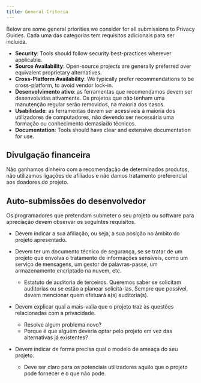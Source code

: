 ```yaml
---
title: General Criteria
---
```


Below are some general priorities we consider for all submissions to Privacy Guides. Cada uma das categorias tem requisitos adicionais para ser incluída.

- **Security**: Tools should follow security best-practices wherever applicable.
- **Source Availability**: Open-source projects are generally preferred over equivalent proprietary alternatives.
- **Cross-Platform Availability**: We typically prefer recommendations to be cross-platform, to avoid vendor lock-in.
- **Desenvolvimento ativo**: as ferramentas que recomendamos devem ser desenvolvidas ativamente. Os projetos que não tenham uma manutenção regular serão removidos, na maioria dos casos.
- **Usabilidade**: as ferramentas devem ser acessíveis à maioria dos utilizadores de computadores, não devendo ser necessária uma formação ou conhecimento demasiado técnicos.
- **Documentation**: Tools should have clear and extensive documentation for use.

## Divulgação financeira

Não ganhamos dinheiro com a recomendação de determinados produtos, não utilizamos ligações de afiliados e não damos tratamento preferencial aos doadores do projeto.

## Auto-submissões do desenvolvedor

Os programadores que pretendam submeter o seu projeto ou software para apreciação devem observar os seguintes requisitos.

- Devem indicar a sua afiliação, ou seja, a sua posição no âmbito do projeto apresentado.

- Devem ter um documento técnico de segurança, se se tratar de um projeto que envolva o tratamento de informações sensíveis, como um serviço de mensagens, um gestor de palavras-passe, um armazenamento encriptado na nuvem, etc.
    - Estatuto de auditoria de terceiros. Queremos saber se solicitam auditorias ou se estão a planear solicitá-las. Sempre que possível, devem mencionar quem efetuará a(s) auditoria(s).

- Devem explicar qual a mais-valia que o projeto traz às questões relacionadas com a privacidade.
    - Resolve algum problema novo?
    - Porque é que alguém deveria optar pelo projeto em vez das alternativas já existentes?

- Devem indicar de forma precisa qual o modelo de ameaça do seu projeto.
    - Deve ser claro para os potenciais utilizadores aquilo que o projeto pode fornecer e o que não pode.
